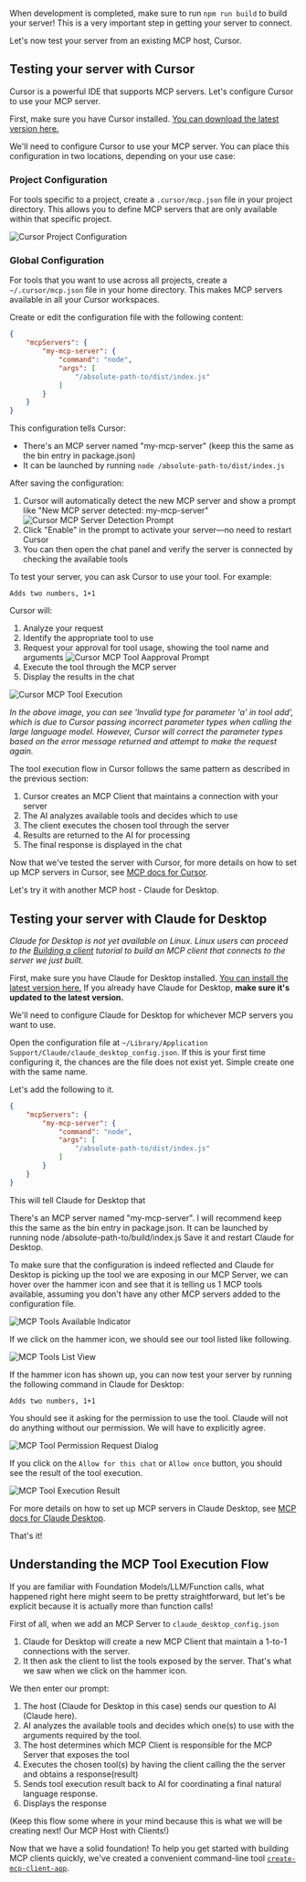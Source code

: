 When development is completed, make sure to run `npm run build` to build your server! This is a very important step in getting your server to connect.

Let's now test your server from an existing MCP host, Cursor.

## Testing your server with Cursor

Cursor is a powerful IDE that supports MCP servers. Let's configure Cursor to use your MCP server.

First, make sure you have Cursor installed. [You can download the latest version here.](https://cursor.com)

We'll need to configure Cursor to use your MCP server. You can place this configuration in two locations, depending on your use case:

### Project Configuration
For tools specific to a project, create a `.cursor/mcp.json` file in your project directory. This allows you to define MCP servers that are only available within that specific project.

![Cursor Project Configuration](./docs/assets/cursor-project-configuration.png)

### Global Configuration
For tools that you want to use across all projects, create a `~/.cursor/mcp.json` file in your home directory. This makes MCP servers available in all your Cursor workspaces.

Create or edit the configuration file with the following content:

```json
{
    "mcpServers": {
        "my-mcp-server": {
            "command": "node",
            "args": [
                "/absolute-path-to/dist/index.js"
            ]
        }
    }
}
```

This configuration tells Cursor:
- There's an MCP server named "my-mcp-server" (keep this the same as the bin entry in package.json)
- It can be launched by running `node /absolute-path-to/dist/index.js`

After saving the configuration:
1. Cursor will automatically detect the new MCP server and show a prompt like "New MCP server detected: my-mcp-server"
![Cursor MCP Server Detection Prompt](./docs/assets/cursor-mcp-server-detection-prompt.png)
2. Click "Enable" in the prompt to activate your server—no need to restart Cursor
3. You can then open the chat panel and verify the server is connected by checking the available tools

To test your server, you can ask Cursor to use your tool. For example:
```
Adds two numbers, 1+1
```

Cursor will:
1. Analyze your request
2. Identify the appropriate tool to use
3. Request your approval for tool usage, showing the tool name and arguments
![Cursor MCP Tool Aapproval Prompt](./docs/assets/cursor-mcp-tool-approval-prompt.png)
4. Execute the tool through the MCP server
5. Display the results in the chat

![Cursor MCP Tool Execution](./docs/assets/cursor-mcp-tool-execution-error-and-retry.png)

*In the above image, you can see 'Invalid type for parameter 'a' in tool add', which is due to Cursor passing incorrect parameter types when calling the large language model. However, Cursor will correct the parameter types based on the error message returned and attempt to make the request again.*

The tool execution flow in Cursor follows the same pattern as described in the previous section:
1. Cursor creates an MCP Client that maintains a connection with your server
2. The AI analyzes available tools and decides which to use
3. The client executes the chosen tool through the server
4. Results are returned to the AI for processing
5. The final response is displayed in the chat

Now that we've tested the server with Cursor, for more details on how to set up MCP servers in Cursor, see [MCP docs for Cursor](https://docs.cursor.com/integrations/mcp). 

Let's try it with another MCP host - Claude for Desktop.

## Testing your server with Claude for Desktop

*Claude for Desktop is not yet available on Linux. Linux users can proceed to the [Building a client](https://modelcontextprotocol.io/quickstart/client) tutorial to build an MCP client that connects to the server we just built.*

First, make sure you have Claude for Desktop installed. [You can install the latest version here.](https://claude.ai/download) If you already have Claude for Desktop, **make sure it's updated to the latest version.**

We'll need to configure Claude for Desktop for whichever MCP servers you want to use.

Open the configuration file at `~/Library/Application Support/Claude/claude_desktop_config.json`. If this is your first time configuring it, the chances are the file does not exist yet. Simple create one with the same name.

Let's add the following to it.

```json Javascript
{
    "mcpServers": {
        "my-mcp-server": {
            "command": "node",
            "args": [
                "/absolute-path-to/dist/index.js"
            ]
        }
    }
}
```

This will tell Claude for Desktop that

There's an MCP server named "my-mcp-server". I will recommend keep this the same as the bin entry in package.json.
It can be launched by running node /absolute-path-to/build/index.js
Save it and restart Claude for Desktop.

To make sure that the configuration is indeed reflected and Claude for Desktop is picking up the tool we are exposing in our MCP Server, we can hover over the hammer icon and see that it is telling us 1 MCP tools available, assuming you don't have any other MCP servers added to the configuration file.

![MCP Tools Available Indicator](./docs/assets/mcp-tools-available-indicator.png)

If we click on the hammer icon, we should see our tool listed like following.

![MCP Tools List View](./docs/assets/mcp-tools-list-view.png)

If the hammer icon has shown up, you can now test your server by running the following command in Claude for Desktop:

`Adds two numbers, 1+1`

You should see it asking for the permission to use the tool. Claude will not do anything without our permission. We will have to explicitly agree.

![MCP Tool Permission Request Dialog](./docs/assets/mcp-tool-permission-dialog.png)

If you click on the `Allow for this chat` or `Allow once` button, you should see the result of the tool execution.

![MCP Tool Execution Result](./docs/assets/mcp-tool-execution-result.png)

For more details on how to set up MCP servers in Claude Desktop, see [MCP docs for Claude Desktop](https://modelcontextprotocol.io/quickstart/user).

That's it!

## Understanding the MCP Tool Execution Flow

If you are familiar with Foundation Models/LLM/Function calls, what happened right here might seem to be pretty straightforward, but let's be explicit because it is actually more than function calls!

First of all, when we add an MCP Server to `claude_desktop_config.json`

1. Claude for Desktop will create a new MCP Client that maintain a 1-to-1 connections with the server.
2. It then ask the client to list the tools exposed by the server. That's what we saw when we click on the hammer icon.

We then enter our prompt:

1. The host (Claude for Desktop in this case) sends our question to AI (Claude here).
2. AI analyzes the available tools and decides which one(s) to use with the arguments required by the tool.
3. The host determines which MCP Client is responsible for the MCP Server that exposes the tool
4. Executes the chosen tool(s) by having the client calling the the server and obtains a response(result)
5. Sends tool execution result back to AI for coordinating a final natural language response.
6. Displays the response

(Keep this flow some where in your mind because this is what we will be creating next! Our MCP Host with Clients!)

 Now that we have a solid foundation! To help you get started with building MCP clients quickly, we've created a convenient command-line tool [`create-mcp-client-app`](https://github.com/boguan/create-mcp-app/blob/main/apps/create-mcp-client-app/README.md).
